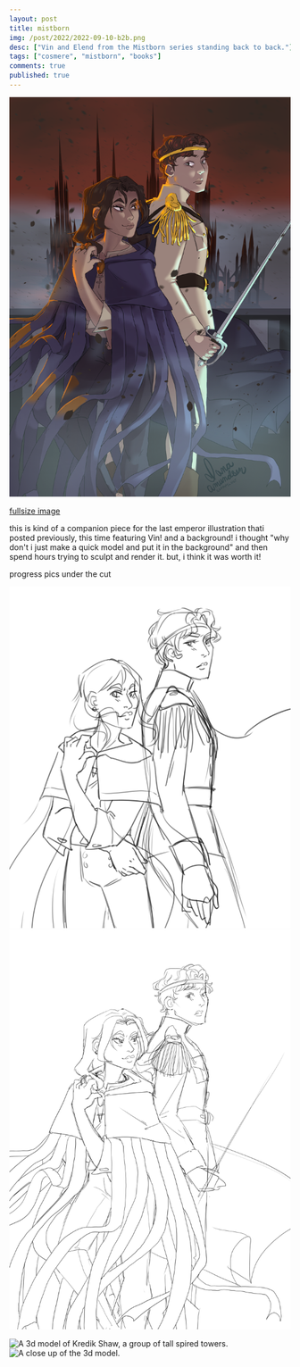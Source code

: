 ```yaml
---
layout: post
title: mistborn
img: /post/2022/2022-09-10-b2b.png
desc: ["Vin and Elend from the Mistborn series standing back to back."]
tags: ["cosmere", "mistborn", "books"]
comments: true
published: true
---
```


![Vin and Elend from the Mistborn series standing back to back. Vin is wearing a mist cloak and holding coins between her fingers. Elend is wearing a white military uniform and weilding a sword.](/assets/img/post/2022/2022-09-10-b2b.png)

[fullsize image](/assets/img/post/2022/2022-09-10-b2b.png)

this is kind of a companion piece for the last emperor illustration thati posted previously, this time featuring Vin! and a background! i thought "why don't i just make a quick model and put it in the background" and then spend hours trying to sculpt and render it. but, i think it was worth it!

progress pics under the cut
<!--more-->
![The sketch of the final illustration](/assets/img/post/2022/2022-09-10-b2bsketch.png)
![The lineart of the final illustration](/assets/img/post/2022/2022-09-10-b2blines.png)

![A 3d model of Kredik Shaw, a group of tall spired towers.](/assets/img/post/2022/2022-09-10-luthadel.png)
![A close up of the 3d model.](/assets/img/post/2022/2022-09-10-luthadelclose.png)
